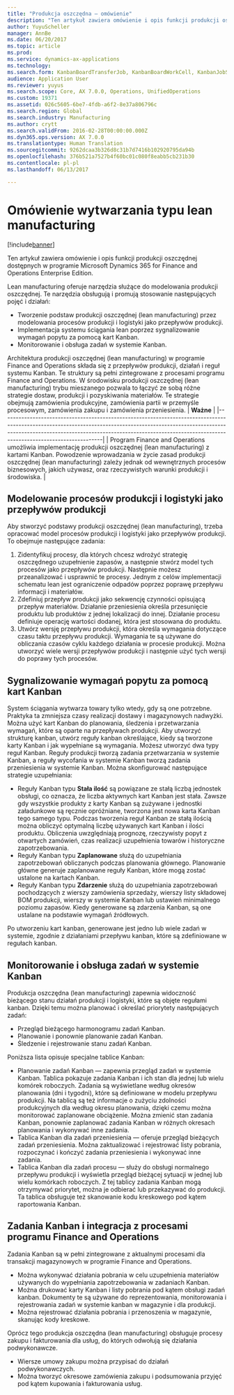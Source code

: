 ```yaml
---
title: "Produkcja oszczędna — omówienie"
description: "Ten artykuł zawiera omówienie i opis funkcji produkcji oszczędnej dostępnych w programie Dynamics 365 for Finance and Operations."
author: YuyuScheller
manager: AnnBe
ms.date: 06/20/2017
ms.topic: article
ms.prod: 
ms.service: dynamics-ax-applications
ms.technology: 
ms.search.form: KanbanBoardTransferJob, KanbanBoardWorkCell, KanbanJobSchedulingListPage, LeanProductionFlow
audience: Application User
ms.reviewer: yuyus
ms.search.scope: Core, AX 7.0.0, Operations, UnifiedOperations
ms.custom: 19371
ms.assetid: 026c5605-6be7-4fdb-a6f2-8e37a806796c
ms.search.region: Global
ms.search.industry: Manufacturing
ms.author: crytt
ms.search.validFrom: 2016-02-28T00:00:00.000Z
ms.dyn365.ops.version: AX 7.0.0
ms.translationtype: Human Translation
ms.sourcegitcommit: 9262dcaa3b326d8c31b7d7416b102920795da94b
ms.openlocfilehash: 376b521a7527b4f60bc01c080f8eabb5cb231b30
ms.contentlocale: pl-pl
ms.lasthandoff: 06/13/2017

---
```


# <a name="lean-manufacturing-overview"></a>Omówienie wytwarzania typu lean manufacturing

[!include[banner](../includes/banner.md)]


Ten artykuł zawiera omówienie i opis funkcji produkcji oszczędnej dostępnych w programie Microsoft Dynamics 365 for Finance and Operations Enterprise Edition.

Lean manufacturing oferuje narzędzia służące do modelowania produkcji oszczędnej. Te narzędzia obsługują i promują stosowanie następujących pojęć i działań:
-   Tworzenie podstaw produkcji oszczędnej (lean manufacturing) przez modelowania procesów produkcji i logistyki jako przepływów produkcji.
-   Implementacja systemu ściągania lean poprzez sygnalizowanie wymagań popytu za pomocą kart Kanban.
-   Monitorowanie i obsługa zadań w systemie Kanban.

Architektura produkcji oszczędnej (lean manufacturing) w programie Finance and Operations składa się z przepływów produkcji, działań i reguł systemu Kanban. Te struktury są pełni zintegrowane z procesami programu Finance and Operations. W środowisku produkcji oszczędnej (lean manufacturing) trybu mieszanego pozwala to łączyć ze sobą różne strategie dostaw, produkcji i pozyskiwania materiałów. Te strategie obejmują zamówienia produkcyjne, zamówienia partii w przemyśle procesowym, zamówienia zakupu i zamówienia przeniesienia.
| **Ważne**                                                                                                                                                                                                                                                                |
|------------------------------------------------------------------------------------------------------------------------------------------------------------------------------------------------------------------------------------------------------------------------------|
| Program Finance and Operations umożliwia implementację produkcji oszczędnej (lean manufacturing) z kartami Kanban. Powodzenie wprowadzania w życie zasad produkcji oszczędnej (lean manufacturing) zależy jednak od wewnętrznych procesów biznesowych, jakich używasz, oraz rzeczywistych warunki produkcji i środowiska. |

## <a name="modeling-manufacturing-and-logistics-processes-as-production-flows"></a> Modelowanie procesów produkcji i logistyki jako przepływów produkcji
Aby stworzyć podstawy produkcji oszczędnej (lean manufacturing), trzeba opracować model procesów produkcji i logistyki jako przepływów produkcji. To obejmuje następujące zadania:
1.  Zidentyfikuj procesy, dla których chcesz wdrożyć strategię oszczędnego uzupełnienie zapasów, a następnie stwórz model tych procesów jako przepływów produkcji. Następnie możesz przeanalizować i usprawnić te procesy. Jednym z celów implementacji schematu lean jest ograniczenie odpadów poprzez poprawę przepływu informacji i materiałów.
2.  Zdefiniuj przepływ produkcji jako sekwencję czynności opisującą przepływ materiałów. Działanie przeniesienia określa przesunięcie produktu lub produktów z jednej lokalizacji do innej. Działanie procesu definiuje operację wartości dodanej, która jest stosowana do produktu.
3.  Utwórz wersję przepływu produkcji, która określa wymagania dotyczące czasu taktu przepływu produkcji. Wymagania te są używane do obliczania czasów cyklu każdego działania w procesie produkcji. Można utworzyć wiele wersji przepływów produkcji i następnie użyć tych wersji do poprawy tych procesów.

## <a name="using-kanbans-to-signal-demand-requirements"></a> Sygnalizowanie wymagań popytu za pomocą kart Kanban
System ściągania wytwarza towary tylko wtedy, gdy są one potrzebne. Praktyka ta zmniejsza czasy realizacji dostawy i magazynowych nadwyżki. Można użyć kart Kanban do planowania, śledzenia i przetwarzania wymagań, które są oparte na przepływach produkcji. Aby utworzyć strukturę kanban, utwórz reguły kanban określające, kiedy są tworzone karty Kanban i jak wypełniane są wymagania. Możesz utworzyć dwa typy reguł Kanban. Reguły produkcji tworzą zadania przetwarzania w systemie Kanban, a reguły wycofania w systemie Kanban tworzą zadania przeniesienia w systemie Kanban. Można skonfigurować następujące strategie uzupełniania:
-   Reguły Kanban typu **Stała ilość** są powiązane ze stałą liczbą jednostek obsługi, co oznacza, że liczba aktywnych kart Kanban jest stała. Zawsze gdy wszystkie produkty z karty Kanban są zużywane i jednostki załadunkowe są ręcznie opróżniane, tworzona jest nowa karta Kanban tego samego typu. Podczas tworzenia reguł Kanban ze stałą ilością można obliczyć optymalną liczbę używanych kart Kanban i ilości produktu. Obliczenia uwzględniają prognozę, rzeczywisty popyt z otwartych zamówień, czas realizacji uzupełnienia towarów i historyczne zapotrzebowania.
-   Reguły Kanban typu **Zaplanowane** służą do uzupełniania zapotrzebowań obliczanych podczas planowania głównego. Planowanie główne generuje zaplanowane reguły Kanban, które mogą zostać ustalone na kartach Kanban.
-   Reguły Kanban typu **Zdarzenie** służą do uzupełniania zapotrzebowań pochodzących z wierszy zamówienia sprzedaży, wierszy listy składowej BOM produkcji, wierszy w systemie Kanban lub ustawień minimalnego poziomu zapasów. Kiedy generowane są zdarzenia Kanban, są one ustalane na podstawie wymagań źródłowych.

Po utworzeniu kart kanban, generowane jest jedno lub wiele zadań w systemie, zgodnie z działaniami przepływu kanban, które są zdefiniowane w regułach kanban.

## <a name="monitoring-and-maintaining-kanban-jobs"></a> Monitorowanie i obsługa zadań w systemie Kanban
Produkcja oszczędna (lean manufacturing) zapewnia widoczność bieżącego stanu działań produkcji i logistyki, które są objęte regułami kanban. Dzięki temu można planować i określać priorytety następujących zadań:

-   Przegląd bieżącego harmonogramu zadań Kanban.
-   Planowanie i ponownie planowanie zadań Kanban.
-   Śledzenie i rejestrowanie stanu zadań Kanban.

Poniższa lista opisuje specjalne tablice Kanban:
-   Planowanie zadań Kanban — zapewnia przegląd zadań w systemie Kanban. Tablica pokazuje zadania Kanban i ich stan dla jednej lub wielu komórek roboczych. Zadania są wyświetlane według okresów planowania (dni i tygodni), które są definiowane w modelu przepływu produkcji. Na tablicą są też informacje o zużyciu zdolności produkcyjnych dla według okresu planowania, dzięki czemu można monitorować zaplanowane obciążenie. Można zmienić stan zadania Kanban, ponownie zaplanować zadania Kanban w różnych okresach planowania i wykonywać inne zadania.
-   Tablica Kanban dla zadań przeniesienia — oferuje przegląd bieżących zadań przeniesienia. Można zaktualizować i rejestrować listy pobrania, rozpoczynać i kończyć zadania przeniesienia i wykonywać inne zadania.
-   Tablica Kanban dla zadań procesu — służy do obsługi normalnego przepływu produkcji i wyświetla przegląd bieżącej sytuacji w jednej lub wielu komórkach roboczych. Z tej tablicy zadania Kanban mogą otrzymywać priorytet, można je odbierać lub przekazywać do produkcji. Ta tablica obsługuje też skanowanie kodu kreskowego pod kątem raportowania Kanban.

## <a name="kanban-jobs-and-integration-with-finance-and-operations-processes"></a>Zadania Kanban i integracja z procesami programu Finance and Operations
Zadania Kanban są w pełni zintegrowane z aktualnymi procesami dla transakcji magazynowych w programie Finance and Operations.
-   Można wykonywać działania pobrania w celu uzupełnienia materiałów używanych do wypełniania zapotrzebowania w zadaniach Kanban.
-   Można drukować karty Kanban i listy pobrania pod kątem obsługi zadań kanban. Dokumenty te są używane do reprezentowania, monitorowania i rejestrowania zadań w systemie kanban w magazynie i dla produkcji.
-   Można rejestrować działania pobrania i przenoszenia w magazynie, skanując kody kreskowe.

Oprócz tego produkcja oszczędna (lean manufacturing) obsługuje procesy zakupu i fakturowania dla usług, do których odwołują się działania podwykonawcze.
-   Wiersze umowy zakupu można przypisać do działań podwykonawczych.
-   Można tworzyć okresowe zamówienia zakupu i podsumowania przyjęć pod kątem kupowania i fakturowania usług.






